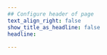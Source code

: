 ```yaml
---
## Configure header of page
text_align_right: false
show_title_as_headline: false
headline:  
  
---
```

<!-- this is a subheadline -->





